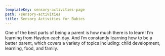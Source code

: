 ```yaml
---
templateKey: sensory-activities-page
path: /sensory-activities
title: Sensory Activities for Babies
---
```


One of the best parts of being a parent is how much there is to learn! I’m learning from Hayden each day. And I’m constantly learning how to be a better parent, which covers a variety of topics including: child development, learning, food, and family.
